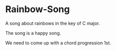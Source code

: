 # Rainbow-Song

A song about rainbows in the key of C major.

The song is a happy song.


We need to come up with a chord progression 1st.
